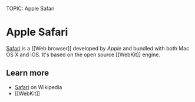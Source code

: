TOPIC: Apple Safari

# Apple Safari

[Safari](http://www.apple.com/safari/) is a [[Web browser]] developed by *Apple* and bundled
with both Mac OS X and iOS. It's based on the open source [[WebKit]] engine.

## Learn more

- [Safari](https://en.wikipedia.org/wiki/Safari%20(web%20browser)) on Wikipedia
- [[WebKit]]
